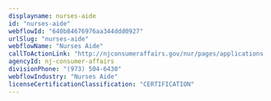 ```yaml
---
displayname: nurses-aide
id: "nurses-aide"
webflowId: "640b84676976aa344ddd0927"
urlSlug: "nurses-aide"
webflowName: "Nurses Aide"
callToActionLink: "http://njconsumeraffairs.gov/nur/pages/applications.aspx"
agencyId: nj-consumer-affairs
divisionPhone: "(973) 504-6430"
webflowIndustry: "Nurses Aide"
licenseCertificationClassification: "CERTIFICATION"
---
```

